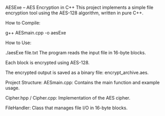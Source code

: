 AESExe – AES Encryption in C++
This project implements a simple file encryption tool using the AES-128 algorithm, written in pure C++.

How to Compile:

g++ AESmain.cpp -o aesExe

How to Use:

./aesExe file.txt
The program reads the input file in 16-byte blocks.

Each block is encrypted using AES-128.

The encrypted output is saved as a binary file: encrypt_archive.aes.

 Project Structure:
AESmain.cpp: Contains the main function and example usage.

Cipher.hpp / Cipher.cpp: Implementation of the AES cipher.

FileHandler: Class that manages file I/O in 16-byte blocks.

